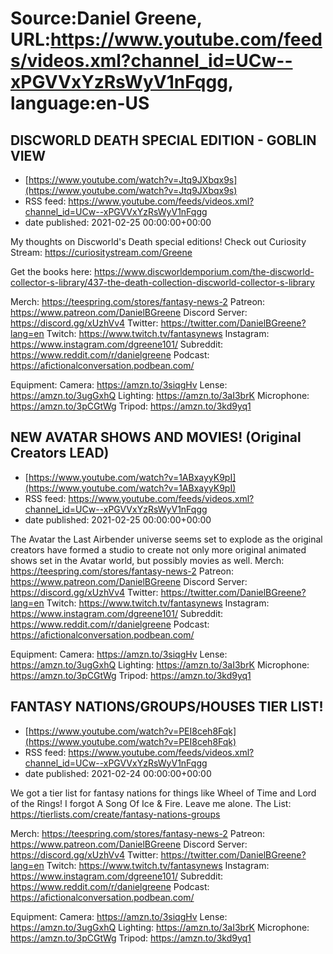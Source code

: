 # Source:Daniel Greene, URL:https://www.youtube.com/feeds/videos.xml?channel_id=UCw--xPGVVxYzRsWyV1nFqgg, language:en-US

## DISCWORLD DEATH SPECIAL EDITION - GOBLIN VIEW
 - [https://www.youtube.com/watch?v=Jtq9JXbqx9s](https://www.youtube.com/watch?v=Jtq9JXbqx9s)
 - RSS feed: https://www.youtube.com/feeds/videos.xml?channel_id=UCw--xPGVVxYzRsWyV1nFqgg
 - date published: 2021-02-25 00:00:00+00:00

My thoughts on Discworld's Death special editions! 
Check out Curiosity Stream: https://curiositystream.com/Greene 

Get the books here: https://www.discworldemporium.com/the-discworld-collector-s-library/437-the-death-collection-discworld-collector-s-library 

Merch: https://teespring.com/stores/fantasy-news-2
Patreon: https://www.patreon.com/DanielBGreene
Discord Server: https://discord.gg/xUzhVv4
Twitter: https://twitter.com/DanielBGreene?lang=en
Twitch: https://www.twitch.tv/fantasynews
Instagram: https://www.instagram.com/dgreene101/
Subreddit: https://www.reddit.com/r/danielgreene 
Podcast: https://afictionalconversation.podbean.com/

Equipment: 
Camera: https://amzn.to/3siqgHv 
Lense: https://amzn.to/3ugGxhQ 
Lighting: https://amzn.to/3aI3brK 
Microphone: https://amzn.to/3pCGtWg 
Tripod: https://amzn.to/3kd9yq1

## NEW AVATAR SHOWS AND MOVIES! (Original Creators LEAD)
 - [https://www.youtube.com/watch?v=1ABxayyK9pI](https://www.youtube.com/watch?v=1ABxayyK9pI)
 - RSS feed: https://www.youtube.com/feeds/videos.xml?channel_id=UCw--xPGVVxYzRsWyV1nFqgg
 - date published: 2021-02-25 00:00:00+00:00

The Avatar the Last Airbender universe seems set to explode as the original creators have formed a studio to create not only more original animated shows set in the Avatar world, but possibly movies as well. 
Merch: https://teespring.com/stores/fantasy-news-2
Patreon: https://www.patreon.com/DanielBGreene
Discord Server: https://discord.gg/xUzhVv4
Twitter: https://twitter.com/DanielBGreene?lang=en
Twitch: https://www.twitch.tv/fantasynews
Instagram: https://www.instagram.com/dgreene101/
Subreddit: https://www.reddit.com/r/danielgreene 
Podcast: https://afictionalconversation.podbean.com/

Equipment: 
Camera: https://amzn.to/3siqgHv 
Lense: https://amzn.to/3ugGxhQ 
Lighting: https://amzn.to/3aI3brK 
Microphone: https://amzn.to/3pCGtWg 
Tripod: https://amzn.to/3kd9yq1

## FANTASY NATIONS/GROUPS/HOUSES TIER LIST!
 - [https://www.youtube.com/watch?v=PEI8ceh8Fqk](https://www.youtube.com/watch?v=PEI8ceh8Fqk)
 - RSS feed: https://www.youtube.com/feeds/videos.xml?channel_id=UCw--xPGVVxYzRsWyV1nFqgg
 - date published: 2021-02-24 00:00:00+00:00

We got a tier list for fantasy nations for things like Wheel of Time and Lord of the Rings! I forgot A Song Of Ice & Fire. Leave me alone. 
The List: https://tierlists.com/create/fantasy-nations-groups  


Merch: https://teespring.com/stores/fantasy-news-2
Patreon: https://www.patreon.com/DanielBGreene
Discord Server: https://discord.gg/xUzhVv4
Twitter: https://twitter.com/DanielBGreene?lang=en
Twitch: https://www.twitch.tv/fantasynews
Instagram: https://www.instagram.com/dgreene101/
Subreddit: https://www.reddit.com/r/danielgreene 
Podcast: https://afictionalconversation.podbean.com/


Equipment: 
Camera: https://amzn.to/3siqgHv 
Lense: https://amzn.to/3ugGxhQ 
Lighting: https://amzn.to/3aI3brK 
Microphone: https://amzn.to/3pCGtWg 
Tripod: https://amzn.to/3kd9yq1

